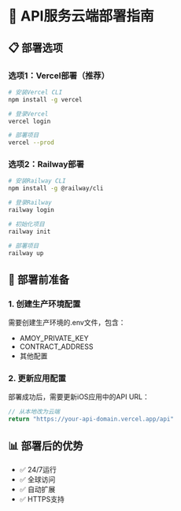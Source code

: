 # 🚀 API服务云端部署指南

## 📋 部署选项

### 选项1：Vercel部署（推荐）
```bash
# 安装Vercel CLI
npm install -g vercel

# 登录Vercel
vercel login

# 部署项目
vercel --prod
```

### 选项2：Railway部署
```bash
# 安装Railway CLI
npm install -g @railway/cli

# 登录Railway
railway login

# 初始化项目
railway init

# 部署项目
railway up
```

## 🔧 部署前准备

### 1. 创建生产环境配置
需要创建生产环境的.env文件，包含：
- AMOY_PRIVATE_KEY
- CONTRACT_ADDRESS
- 其他配置

### 2. 更新应用配置
部署成功后，需要更新iOS应用中的API URL：
```swift
// 从本地改为云端
return "https://your-api-domain.vercel.app/api"
```

## 📊 部署后的优势
- ✅ 24/7运行
- ✅ 全球访问
- ✅ 自动扩展
- ✅ HTTPS支持
